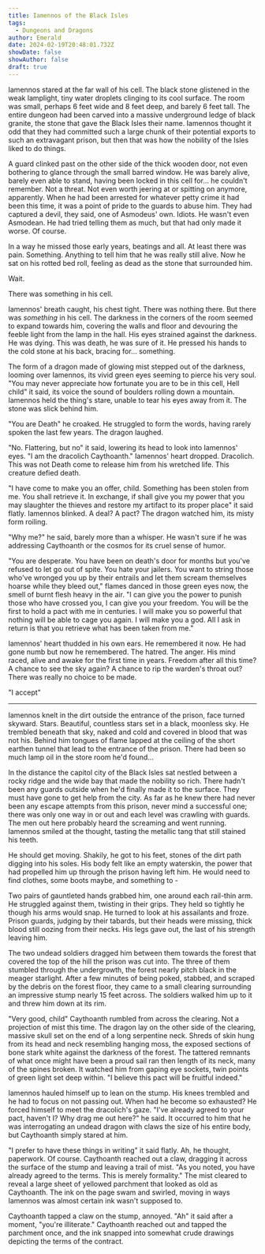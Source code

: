 ```yaml
---
title: Iamennos of the Black Isles
tags:
  - Dungeons and Dragons
author: Emerald
date: 2024-02-19T20:48:01.732Z
showDate: false
showAuthor: false
draft: true
---
```


Iamennos stared at the far wall of his cell. The black stone glistened in the weak lamplight, tiny water droplets clinging to its cool surface. The room was small, perhaps 6 feet wide and 8 feet deep, and barely 6 feet tall. The entire dungeon had been carved into a massive underground ledge of black granite, the stone that gave the Black Isles their name. Iamennos thought it odd that they had committed such a large chunk of their potential exports to such an extravagant prison, but then that was how the nobility of the Isles liked to do things.

A guard clinked past on the other side of the thick wooden door, not even bothering to glance through the small barred window. He was barely alive, barely even able to stand, having been locked in this cell for... he couldn't remember. Not a threat. Not even worth jeering at or spitting on anymore, apparently. When he had been arrested for whatever petty crime it had been this time, it was a point of pride to the guards to abuse him. They had captured a devil, they said, one of Asmodeus' own. Idiots. He wasn't even Asmodean. He had tried telling them as much, but that had only made it worse. Of course.

In a way he missed those early years, beatings and all. At least there was pain. Something. Anything to tell him that he was really still alive. Now he sat on his rotted bed roll, feeling as dead as the stone that surrounded him.

Wait.

There was something in his cell.

Iamennos' breath caught, his chest tight. There was nothing there. But there was *something* in his cell. The darkness in the corners of the room seemed to expand towards him, covering the walls and floor and devouring the feeble light from the lamp in the hall. His eyes strained against the darkness. He was dying. This was death, he was sure of it. He pressed his hands to the cold stone at his back, bracing for... something.

The form of a dragon made of glowing mist stepped out of the darkness, looming over Iamennos, its vivid green eyes seeming to pierce his very soul. "You may never appreciate how fortunate you are to be in this cell, Hell child" it said, its voice the sound of boulders rolling down a mountain. Iamennos held the thing's stare, unable to tear his eyes away from it. The stone was slick behind him.

"You are Death" he croaked. He struggled to form the words, having rarely spoken the last few years. The dragon laughed.

"No. Flattering, but no" it said, lowering its head to look into Iamennos' eyes. "I am the dracolich Caythoanth." Iamennos' heart dropped. Dracolich. This was not Death come to release him from his wretched life. This creature defied death.

"I have come to make you an offer, child. Something has been stolen from me. You shall retrieve it. In exchange, if shall give you my power that you may slaughter the thieves and restore my artifact to its proper place" it said flatly. Iamennos blinked. A deal? A pact? The dragon watched him, its misty form roiling.

"Why me?" he said, barely more than a whisper. He wasn't sure if he was addressing Caythoanth or the cosmos for its cruel sense of humor.

"You are desperate. You have been on death's door for months but you've refused to let go out of spite. You hate your jailers. You want to string those who've wronged you up by their entrails and let them scream themselves hoarse while they bleed out," flames danced in those green eyes now, the smell of burnt flesh heavy in the air. "I can give you the power to punish those who have crossed you, I can give you your freedom. You will be the first to hold a pact with me in centuries. I will make you so powerful that nothing will be able to cage you again. I will make you a god. All I ask in return is that you retrieve what has been taken from me."

Iamennos' heart thudded in his own ears. He remembered it now. He had gone numb but now he remembered. The hatred. The anger. His mind raced, alive and awake for the first time in years. Freedom after all this time? A chance to see the sky again? A chance to rip the warden's throat out? There was really no choice to be made.

"I accept"

***

Iamennos knelt in the dirt outside the entrance of the prison, face turned skyward. Stars. Beautiful, countless stars set in a black, moonless sky. He trembled beneath that sky, naked and cold and covered in blood that was not his. Behind him tongues of flame lapped at the ceiling of the short earthen tunnel that lead to the entrance of the prison. There had been so much lamp oil in the store room he'd found...

In the distance the capitol city of the Black Isles sat nestled between a rocky ridge and the wide bay that made the nobility so rich. There hadn't been any guards outside when he'd finally made it to the surface. They must have gone to get help from the city. As far as he knew there had never been any escape attempts from this prison, never mind a successful one; there was only one way in or out and each level was crawling with guards. The men out here probably heard the screaming and went running. Iamennos smiled at the thought, tasting the metallic tang that still stained his teeth.

He should get moving. Shakily, he got to his feet, stones of the dirt path digging into his soles. His body felt like an empty waterskin, the power that had propelled him up through the prison having left him. He would need to find clothes, some boots maybe, and something to -

Two pairs of gauntleted hands grabbed him, one around each rail-thin arm. He struggled against them, twisting in their grips. They held so tightly he though his arms would snap. He turned to look at his assailants and froze. Prison guards, judging by their tabards, but their heads were missing, thick blood still oozing from their necks. His legs gave out, the last of his strength leaving him.

The two undead soldiers dragged him between them towards the forest that covered the top of the hill the prison was cut into. The three of them stumbled through the undergrowth, the forest nearly pitch black in the meager starlight. After a few minutes of being poked, stabbed, and scraped by the debris on the forest floor, they came to a small clearing surrounding an impressive stump nearly 15 feet across. The soldiers walked him up to it and threw him down at its rim.

"Very good, child" Caythoanth rumbled from across the clearing. Not a projection of mist this time. The dragon lay on the other side of the clearing, massive skull set on the end of a long serpentine neck. Shreds of skin hung from its head and neck resembling hanging moss, the exposed sections of bone stark white against the darkness of the forest. The tattered remnants of what once might have been a proud sail ran then length of its neck, many of the spines broken. It watched him from gaping eye sockets, twin points of green light set deep within. "I believe this pact will be fruitful indeed."

Iamennos hauled himself up to lean on the stump. His knees trembled and he had to focus on not passing out. When had he become so exhausted? He forced himself to meet the dracolich's gaze. "I've already agreed to your pact, haven't I? Why drag me out here?" he said. It occurred to him that he was interrogating an undead dragon with claws the size of his entire body, but Caythoanth simply stared at him.

"I prefer to have these things in writing" it said flatly. Ah, he thought, paperwork. Of course. Caythoanth reached out a claw, dragging it across the surface of the stump and leaving a trail of mist. "As you noted, you have already agreed to the terms. This is merely formality." The mist cleared to reveal a large sheet of yellowed parchment that looked as old as Caythoanth. The ink on the page swam and swirled, moving in ways Iamennos was almost certain ink wasn't supposed to.

Caythoanth tapped a claw on the stump, annoyed. "Ah" it said after a moment, "you're illiterate." Caythoanth reached out and tapped the parchment once, and the ink snapped into somewhat crude drawings depicting the terms of the contract.
